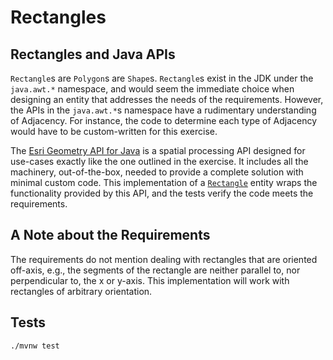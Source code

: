 # Rectangles

## Rectangles and Java APIs

`Rectangle`s are `Polygon`s are `Shape`s. `Rectangle`s exist in the JDK under the `java.awt.*` namespace, and would seem
the immediate choice when designing an entity that addresses the needs of the requirements. However, the APIs in
the `java.awt.*`s namespace have a rudimentary understanding of Adjacency. For instance, the code to determine each type
of Adjacency would have to be custom-written for this exercise.

The [Esri Geometry API for Java][esri-geometry-api-java] is a spatial processing API designed for use-cases exactly like
the one outlined in the exercise. It includes all the machinery, out-of-the-box, needed to provide a complete solution
with minimal custom code. This implementation of a [`Rectangle`][rectangle-entity] entity wraps the functionality
provided by this API, and the tests verify the code meets the requirements.

## A Note about the Requirements

The requirements do not mention dealing with rectangles that are oriented off-axis, e.g., the segments of the rectangle
are neither parallel to, nor perpendicular to, the x or y-axis. This implementation will work with rectangles of
arbitrary orientation.

## Tests

```shell
./mvnw test
```

[rectangle-entity]: src/main/java/com/pteradigm/nuvalence/rectangles/Rectangle.java

[esri-geometry-api-java]: https://github.com/Esri/geometry-api-java
